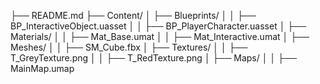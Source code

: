 ├── README.md
├── Content/
│   ├── Blueprints/
│   │   ├── BP_InteractiveObject.uasset
│   │   ├── BP_PlayerCharacter.uasset
│   ├── Materials/
│   │   ├── Mat_Base.umat
│   │   ├── Mat_Interactive.umat
│   ├── Meshes/
│   │   ├── SM_Cube.fbx
│   ├── Textures/
│   │   ├── T_GreyTexture.png
│   │   ├── T_RedTexture.png
│   ├── Maps/
│   │   ├── MainMap.umap
